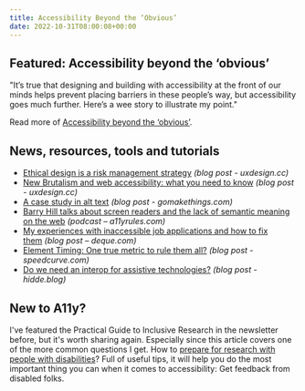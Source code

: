 ```yaml
---
title: Accessibility Beyond the ‘Obvious’
date: 2022-10-31T08:00:08+00:00
---
```


## Featured: Accessibility beyond the ‘obvious’

"It’s true that designing and building with accessibility at the front of our minds helps prevent placing barriers in these people’s way, but accessibility goes much further. Here’s a wee story to illustrate my point."

Read more of [Accessibility beyond the ‘obvious’](https://www.tempertemper.net/blog/accessibility-beyond-the-obvious).

## News, resources, tools and tutorials

- [Ethical design is a risk management strategy](https://uxdesign.cc/ethical-design-is-a-risk-management-strategy-400abd84c8a) *(blog post - uxdesign.cc)*
- [New Brutalism and web accessibility: what you need to know](https://uxdesign.cc/new-brutalism-and-web-accessibility-what-you-need-to-know-c0a24dfce429) *(blog post - uxdesign.cc)*
- [A case study in alt text](https://gomakethings.com/a-case-study-in-alt-text/) *(blog post - gomakethings.com)*
- [Barry Hill talks about screen readers and the lack of semantic meaning on the web](https://a11yrules.com/podcast/barry-hill-talks-about-screen-readers-and-lack-of-semantic-meaning-on-the-web/) *(podcast – a11yrules.com)*
- [My experiences with inaccessible job applications and how to fix them](https://www.deque.com/blog/my-experiences-with-inaccessible-job-applications-how-to-fix-them/) *(blog post – deque.com)*
- [Element Timing: One true metric to rule them all?](https://www.speedcurve.com/blog/element-timing-one-true-metric/) *(blog post - speedcurve.com)*
- [Do we need an interop for assistive technologies?](https://hidde.blog/at-interop/) *(blog post - hidde.blog)*

## New to A11y?

I've featured the Practical Guide to Inclusive Research in the newsletter before, but it's worth sharing again. Especially since this article covers one of the more common questions I get. How to [prepare for research with people with disabilities](https://medium.com/inclusive-research/preparing-for-inclusive-research-with-people-with-disabilities-228ce2f8cb2e)? Full of useful tips, it will help you do the most important thing you can when it comes to accessibility: Get feedback from disabled folks.
